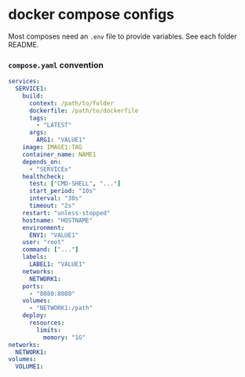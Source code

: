 # docker compose configs

Most composes need an `.env` file to provide variables. See each folder README.

### `compose.yaml` convention

```yaml
services:
  SERVICE1:
    build:
      context: /path/to/folder
      dockerfile: /path/to/dockerfile
      tags:
        - "LATEST"
      args:
        ARG1: "VALUE1"
    image: IMAGE1:TAG
    container_name: NAME1
    depends_on:
      - "SERVICEx"
    healthcheck:
      test: ["CMD-SHELL", "..."]
      start_period: "10s"
      interval: "30s"
      timeout: "2s"
    restart: "unless-stopped"
    hostname: "HOSTNAME"
    environment:
      ENV1: "VALUE1"
    user: "root"
    command: ["..."]
    labels:
      LABEL1: "VALUE1"
    networks:
      NETWORK1:
    ports:
      - "8080:8080"
    volumes:
      - "NETWORK1:/path"
    deploy:
      resources:
        limits:
          memory: "1G"
networks:
  NETWORK1:
volumes:
  VOLUME1:
```
